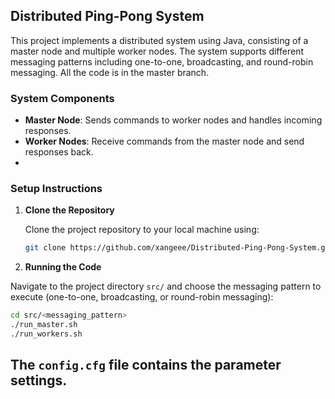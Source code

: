 ## Distributed Ping-Pong System

This project implements a distributed system using Java, consisting of a master node and multiple worker nodes. 
The system supports different messaging patterns including one-to-one, broadcasting, and round-robin messaging.
All the code is in the master branch.

### System Components

- **Master Node**: Sends commands to worker nodes and handles incoming responses.
- **Worker Nodes**: Receive commands from the master node and send responses back.
- 
### Setup Instructions

1. **Clone the Repository**

   Clone the project repository to your local machine using:
   ```bash
   git clone https://github.com/xangeee/Distributed-Ping-Pong-System.git
   ```

2. **Running the Code**


Navigate to the project directory `src/` and choose the messaging pattern to execute (one-to-one, broadcasting, or round-robin messaging):
```bash
cd src/<messaging_pattern>
./run_master.sh
./run_workers.sh
```
The `config.cfg` file contains the parameter settings.
---

